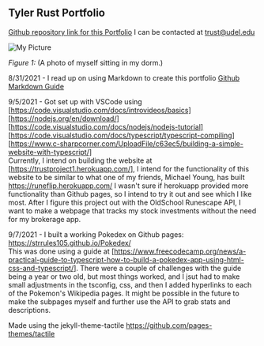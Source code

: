 ## Tyler Rust Portfolio

[Github repository link for this Portfolio](https://github.com/strrules105/Portfolio)  I can be contacted at trust@udel.edu

![My Picture](https://github.com/strrules105/Portfolio/blob/main/Resized-Picture.png?raw=true?=250x250)


_Figure 1:_ (A photo of myself sitting in my dorm.)

8/31/2021 - I read up on using Markdown to create this portfolio [Github Markdown Guide](https://guides.github.com/features/mastering-markdown/)

9/5/2021 - Got set up with VSCode using  
  [https://code.visualstudio.com/docs/introvideos/basics]  
  [https://nodejs.org/en/download/]  
  [https://code.visualstudio.com/docs/nodejs/nodejs-tutorial]  
  [https://code.visualstudio.com/docs/typescript/typescript-compiling]  
  [https://www.c-sharpcorner.com/UploadFile/c63ec5/building-a-simple-website-with-typescript/]  
  Currently, I intend on building the website at [https://trustproject1.herokuapp.com/], I intend for the functionality of this       website to be similar to what one of my friends, Michael Young, has built https://runeflip.herokuapp.com/ I wasn't sure if herokuapp provided more functionality than Github pages, so I intend to try it out and see which I like most. After I figure this project out with the OldSchool Runescape API, I want to make a webpage that tracks my stock investments without the need for my brokerage app.
  
9/7/2021 - I built a working Pokedex on Github pages: https://strrules105.github.io/Pokedex/  
This was done using a guide at [https://www.freecodecamp.org/news/a-practical-guide-to-typescript-how-to-build-a-pokedex-app-using-html-css-and-typescript/]. There were a couple of challenges with the guide being a year or two old, but most things worked, and I jsut had to make small adjustments in the tsconfig, css, and then I added hyperlinks to each of the Pokemon's Wikipedia pages. It might be possible in the future to make the subpages myself and further use the API to grab stats and descriptions.

Made using the jekyll-theme-tactile https://github.com/pages-themes/tactile
